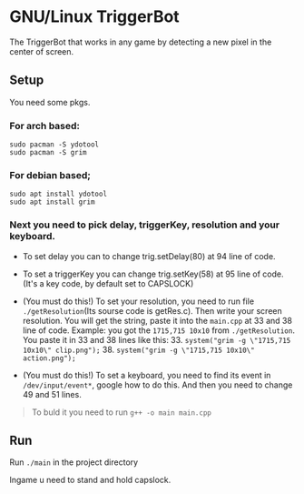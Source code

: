 # GNU/Linux TriggerBot

The TriggerBot that works in any game by detecting a new pixel in the center of screen.

## Setup
You need some pkgs.

### For arch based:
```
sudo pacman -S ydotool
sudo pacman -S grim
```

### For debian based;
```
sudo apt install ydotool
sudo apt install grim
```

### Next you need to pick delay, triggerKey, resolution and your keyboard.

* To set delay you can to change trig.setDelay(80) at 94 line of code.

* To set a triggerKey you can change trig.setKey(58) at 95 line of code. (It's a key code, by default set to CAPSLOCK)

* (You must do this!) To set your resolution, you need to run file `./getResolution`(Its sourse code is getRes.c). Then write your screen resolution. You will get the string, paste it into the `main.cpp` at 33 and 38 line of code. Example: you got the `1715,715 10x10` from `./getResolution`. You paste it in 33 and 38 lines like this: 33. `system("grim -g \"1715,715 10x10\" clip.png");` 38. `system("grim -g \"1715,715 10x10\" action.png");`

* (You must do this!) To set a keyboard, you need to find its event in `/dev/input/event*`, google how to do this. And then you need to change 49 and 51 lines.


> To buld it you need to run `g++ -o main main.cpp` 

## Run 

Run `./main` in the project directory

Ingame u need to stand and hold capslock.

